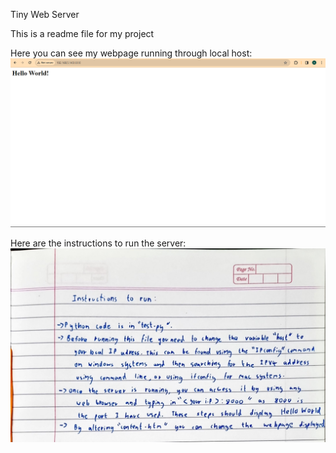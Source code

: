
Tiny Web Server

This is a readme file for my project


Here you can see my webpage running through local host:
![App Screenshot](content.png)

Here are the instructions to run the server:
![Instructions](instructions.jpg)